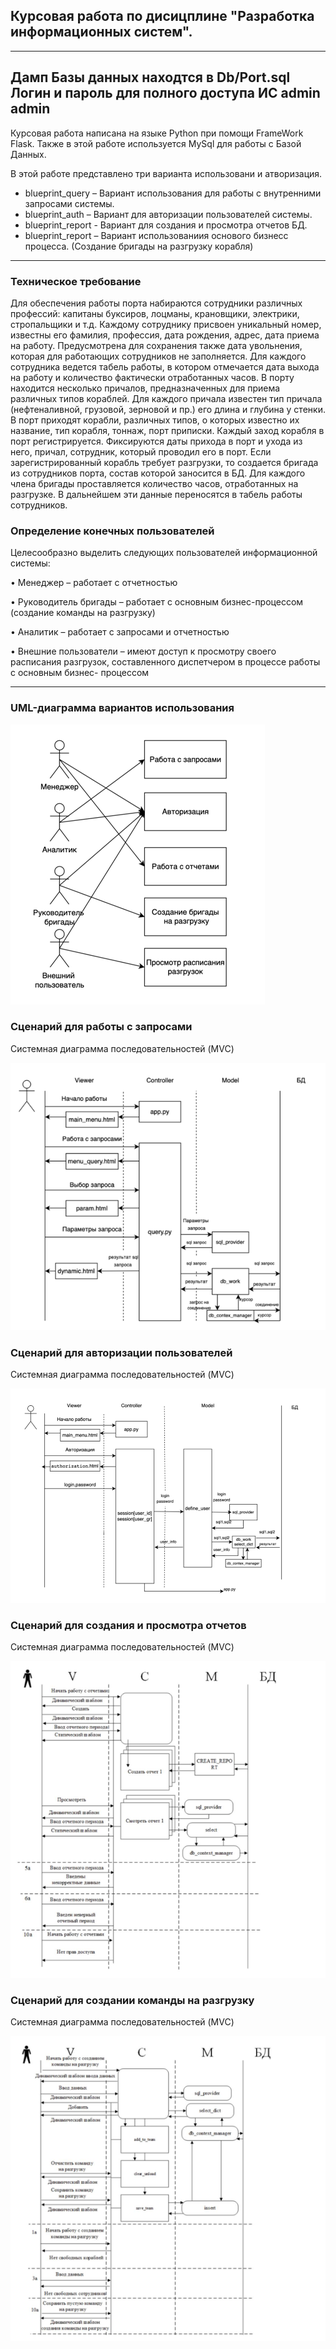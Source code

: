 ## Курсовая работа по дисицплине "Разработка информационных систем".

---
Дамп Базы данных находтся в Db/Port.sql
Логин и пароль для полного доступа ИС
admin
admin
---

Курсовая работа написана на языке Python при помощи FrameWork Flask. Также в этой работе используется MySql для работы с Базой Данных.

В этой работе представлено три варианта использовани и атворизация.
+ blueprint_query – Вариант использования для работы с внутренними запросами системы.
+ blueprint_auth – Вариант для авторизации пользователей системы.
+ blueprint_report - Вариант для создания и просмотра отчетов БД.
+ blueprint_report – Вариант использованиия основого бизнесс процесса. (Создание бригады на разгрузку корабля)

---
### Техническое требование

Для обеспечения работы порта набираются сотрудники различных профессий: капитаны буксиров, лоцманы, крановщики, электрики,  стропальщики и т.д.
Каждому сотруднику присвоен уникальный номер, известны его фамилия, профессия, дата рождения, адрес, дата приема на  работу. 
Предусмотрена для сохранения также дата увольнения, которая для работающих сотрудников не заполняется.
Для каждого сотрудника ведется табель работы, в котором отмечается дата выхода на работу и количество фактически отработанных часов.
В порту находится несколько причалов, предназначенных для приема различных типов кораблей. Для каждого причала известен тип причала (нефтеналивной, грузовой, зерновой и пр.) его длина и глубина у стенки.
В порт приходят корабли, различных типов, о которых известно их название, тип корабля, тоннаж, порт приписки.
Каждый заход корабля в порт регистрируется. Фиксируются даты прихода в порт и ухода из него, причал, сотрудник, который проводил его в порт.
Если зарегистрированный корабль требует разгрузки, то создается бригада из сотрудников порта, состав которой заносится в БД.
Для каждого члена  бригады проставляется количество часов, отработанных на разгрузке. В дальнейшем эти данные переносятся в табель работы сотрудников.


### Определение конечных пользователей
Целесообразно выделить следующих пользователей информационной системы:

• Менеджер – работает с отчетностью

• Руководитель бригады – работает с основным бизнес-процессом
(создание команды на разгрузку)

• Аналитик – работает с запросами и отчетностью

• Внешние пользователи – имеют доступ к просмотру своего расписания
разгрузок, составленного диспетчером в процессе работы с основным бизнес-
процессом

---

### UML-диаграмма вариантов использования


![](images/img.png)

### Сценарий для работы с запросами

Системная диаграмма последовательностей (MVC)
 

![](images/img_2.png)


### Сценарий для авторизации пользователей

Системная диаграмма последовательностей (MVC)

![](images/img_1.png)

### Сценарий для создания и просмотра отчетов 

Системная диаграмма последовательностей (MVC)

![](images/img_3.png)


### Сценарий для создании команды на разгрузку 

Системная диаграмма последовательностей (MVC)

![](images/img_4.png)









